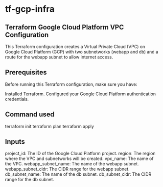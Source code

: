 # tf-gcp-infra
## Terraform Google Cloud Platform VPC Configuration
This Terraform configuration creates a Virtual Private Cloud (VPC) on Google Cloud Platform (GCP) with two subnetworks (webapp and db) and a route for the webapp subnet to allow internet access.


## Prerequisites
Before running this Terraform configuration, make sure you have:

Installed Terraform.
Configured your Google Cloud Platform authentication credentials.

## Command used
terraform init
terraform plan
terraform apply


## Inputs
project_id: The ID of the Google Cloud Platform project.
region: The region where the VPC and subnetworks will be created.
vpc_name: The name of the VPC.
webapp_subnet_name: The name of the webapp subnet.
webapp_subnet_cidr: The CIDR range for the webapp subnet.
db_subnet_name: The name of the db subnet.
db_subnet_cidr: The CIDR range for the db subnet.